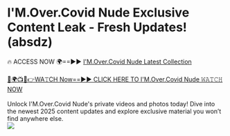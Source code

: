 # I'M.Over.Covid Nude Exclusive Content Leak - Fresh Updates! (absdz)

🔥 ACCESS NOW 🌍==►► <a href="https://tinyurl.com/yc657z5k" rel="nofollow">I'M.Over.Covid Nude Latest Collection</a>
<br><br>
[🔴🌍📺📱👉WA𝚃CH Now==►► CLICK HERE TO I'M.Over.Covid Nude 𝚆𝙰𝚃𝙲𝙷 NOW](https://tinyurl.com/yc657z5k)
<br><br>
Unlock I'M.Over.Covid Nude's private videos and photos today! Dive into the newest 2025 content updates and explore exclusive material you won’t find anywhere else.
<br>
<a href="https://tinyurl.com/yc657z5k" rel="nofollow" data-target="animated-image.originalLink"><img src="https://camo.githubusercontent.com/8a4f000d20f83aca3bf7ec5f350d767afa0574a8a352519fd8cfa583a6f93a33/68747470733a2f2f692e696d6775722e636f6d2f644a486b345a712e676966" data-canonical-src="https://i.imgur.com/dJHk4Zq.gif" style="max-width: 100%; display: inline-block;" data-target="animated-image.originalImage"></a>
<br>
